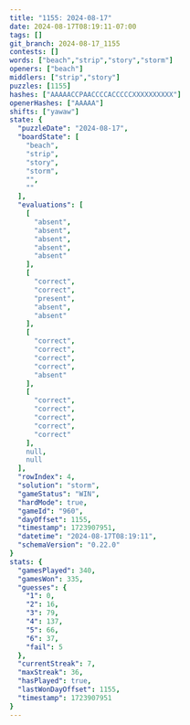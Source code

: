 ```yaml
---
title: "1155: 2024-08-17"
date: 2024-08-17T08:19:11-07:00
tags: []
git_branch: 2024-08-17_1155
contests: []
words: ["beach","strip","story","storm"]
openers: ["beach"]
middlers: ["strip","story"]
puzzles: [1155]
hashes: ["AAAAACCPAACCCCACCCCCXXXXXXXXXX"]
openerHashes: ["AAAAA"]
shifts: ["yawaw"]
state: {
  "puzzleDate": "2024-08-17",
  "boardState": [
    "beach",
    "strip",
    "story",
    "storm",
    "",
    ""
  ],
  "evaluations": [
    [
      "absent",
      "absent",
      "absent",
      "absent",
      "absent"
    ],
    [
      "correct",
      "correct",
      "present",
      "absent",
      "absent"
    ],
    [
      "correct",
      "correct",
      "correct",
      "correct",
      "absent"
    ],
    [
      "correct",
      "correct",
      "correct",
      "correct",
      "correct"
    ],
    null,
    null
  ],
  "rowIndex": 4,
  "solution": "storm",
  "gameStatus": "WIN",
  "hardMode": true,
  "gameId": "960",
  "dayOffset": 1155,
  "timestamp": 1723907951,
  "datetime": "2024-08-17T08:19:11",
  "schemaVersion": "0.22.0"
}
stats: {
  "gamesPlayed": 340,
  "gamesWon": 335,
  "guesses": {
    "1": 0,
    "2": 16,
    "3": 79,
    "4": 137,
    "5": 66,
    "6": 37,
    "fail": 5
  },
  "currentStreak": 7,
  "maxStreak": 36,
  "hasPlayed": true,
  "lastWonDayOffset": 1155,
  "timestamp": 1723907951
}
---
```

<!-- more -->
